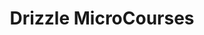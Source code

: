 ---
templateKey: course-list-page
title: Drizzle MicroCourses
description: These are microcourses provided by drizzle.dev. Please click on a microcourse to start learning!
---